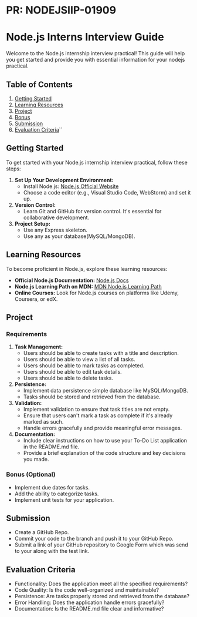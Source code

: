 # PR: NODEJSIIP-01909
# Node.js Interns Interview Guide
Welcome to the Node.js internship interview practical! This guide will help you get started and provide you with essential information for your nodejs practical.
## Table of Contents
1. [Getting Started](#getting-started)
2. [Learning Resources](#learning-resources)
3. [Project](#project)
4. [Bonus](#bonus)
5. [Submission](#submission)
6. [Evaluation Criteria](#evaluation-criteria)``
## Getting Started
To get started with your Node.js internship interview practical, follow these steps:
1. **Set Up Your Development Environment:**
   - Install Node.js: [Node.js Official Website](https://nodejs.org/)
   - Choose a code editor (e.g., Visual Studio Code, WebStorm) and set it up.
2. **Version Control:**
   - Learn Git and GitHub for version control. It's essential for collaborative development.
3. **Project Setup:**
   - Use any Express skeleton.
   - Use any as your database(MySQL/MongoDB).
## Learning Resources
To become proficient in Node.js, explore these learning resources:
- **Official Node.js Documentation:** [Node.js Docs](https://nodejs.org/docs/)
- **Node.js Learning Path on MDN:** [MDN Node.js Learning Path](https://developer.mozilla.org/en-US/docs/Learn/Server-side/Node_server)
- **Online Courses:** Look for Node.js courses on platforms like Udemy, Coursera, or edX.
## Project
### Requirements
1. **Task Management:**
   - Users should be able to create tasks with a title and description.
   - Users should be able to view a list of all tasks.
   - Users should be able to mark tasks as completed.
   - Users should be able to edit task details.
   - Users should be able to delete tasks.
2. **Persistence:**
   - Implement data persistence simple database like MySQL/MongoDB.
   - Tasks should be stored and retrieved from the database.
3. **Validation:**
   - Implement validation to ensure that task titles are not empty.
   - Ensure that users can't mark a task as complete if it's already marked as such.
   - Handle errors gracefully and provide meaningful error messages.
4. **Documentation:**
   - Include clear instructions on how to use your To-Do List application in the README.md file.
   - Provide a brief explanation of the code structure and key decisions you made.
### Bonus (Optional)
- Implement due dates for tasks.
- Add the ability to categorize tasks.
- Implement unit tests for your application.
## Submission
- Create a GitHub Repo.
- Commit your code to the branch and push it to your GitHub Repo.
- Submit a link of your GitHub repository to Google Form which was send to your along with the test link.
## Evaluation Criteria
- Functionality: Does the application meet all the specified requirements?
- Code Quality: Is the code well-organized and maintainable?
- Persistence: Are tasks properly stored and retrieved from the database?
- Error Handling: Does the application handle errors gracefully?
- Documentation: Is the README.md file clear and informative?